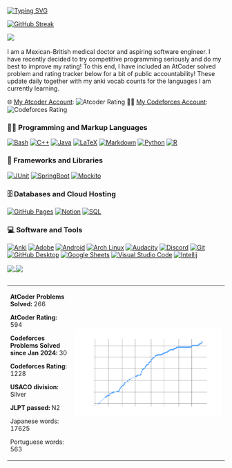 
[![Typing SVG](https://readme-typing-svg.demolab.com?font=Press+Start+2P&duration=2000&center=true&multiline=true&repeat=false&random=false&width=800&lines=Hi+%2F%2F+Hola+%2F%2F+%E4%BB%8A%E6%97%A5%E3%81%AF;Welcome+to+my+GitHub;Doctor+%26+Aspiring+SWE)](https://git.io/typing-svg)

[![GitHub Streak](https://streak-stats.demolab.com?user=isym444&center=true&theme=onedark-duo&hide_border=true&card_width=700)](https://git.io/streak-stats)

![](https://komarev.com/ghpvc/?username=isym444)

I am a Mexican-British medical doctor and aspiring software engineer. I have recently decided to try competitive programming seriously and do my best to improve my rating! To this end, I have included an AtCoder solved problem and rating tracker below for a bit of public accountability! These update daily together with my anki vocab counts for the languages I am currently learning.

🌐 [My Atcoder Account](https://atcoder.jp/users/isym444): ![Atcoder Rating](https://badges.joonhyung.xyz/atcoder/isym444.svg) 👨‍💻 [My Codeforces Account](https://codeforces.com/profile/isym444): ![Codeforces Rating](https://badges.joonhyung.xyz/codeforces/isym444.svg)

 <h3>👨‍💻 Programming and Markup Languages</h3>
  <p>
      <a href="https://github.com/isym444"><img alt="Bash" src="https://img.shields.io/badge/Bash-121011.svg?logo=gnu-bash&logoColor=white"></a>
      <a href="https://github.com/search?q=user%3Aisym444+language%3Ac%2B%2B&type=code"><img alt="C++" src="https://custom-icon-badges.demolab.com/badge/C++-9C033A.svg?logo=cpp2&logoColor=white"></a>
      <a href="https://github.com/search?q=user%3Aisym444+language%3Ac%2B%2B&type=code"><img alt="Java" src="https://custom-icon-badges.demolab.com/badge/Java-007396.svg?logo=java&logoColor=white"></a>
      <a href="https://github.com/search?q=user%3Aisym444+language%3Ac%2B%2B&type=code"><img alt="LaTeX" src="https://img.shields.io/badge/LaTeX-008080.svg?logo=LaTeX&logoColor=white"></a>
      <a href="https://github.com/search?q=user%3Aisym444+language%3Ac%2B%2B&type=code"><img alt="Markdown" src="https://img.shields.io/badge/Markdown-000000.svg?logo=markdown&logoColor=white"></a>
      <a href="https://github.com/search?q=user%3Aisym444+language%3APython+&type=code"><img alt="Python" src="https://img.shields.io/badge/Python-14354C.svg?logo=python&logoColor=white"></a>
      <a href="https://github.com/search?q=user%3Aisym444+language%3APython+&type=code"><img alt="R" src="https://img.shields.io/badge/R-276DC3.svg?logo=r&logoColor=white"></a>
  </p>

  <h3>🧰 Frameworks and Libraries</h3>

  <p>
      <a href="#"><img alt="JUnit" src="https://custom-icon-badges.demolab.com/badge/JUnit-25A162.svg?logo=check-circle&logoColor=white"></a>
      <a href="#"><img alt="SpringBoot" src="https://custom-icon-badges.demolab.com/badge/spring-boot-green.svg?logo=Spring_Boot&logoColor=green"></a>
      <a href="#"><img alt="Mockito" src="https://custom-icon-badges.demolab.com/badge/Mockito-red.svg?logo=mockito"></a

  </p>

  <h3>🗄️ Databases and Cloud Hosting</h3>

  <p>
      <a href="#"><img alt="GitHub Pages" src="https://img.shields.io/badge/GitHub%20Pages-327FC7.svg?logo=github&logoColor=white"></a>
      <a href="#"><img alt="Notion" src="https://img.shields.io/badge/Notion-010101.svg?logo=notion&logoColor=white"></a>
      <a href="https://github.com/search?q=user%3Aisym444+language%3APython+&type=code"><img alt="SQL" src="https://custom-icon-badges.demolab.com/badge/SQL-025E8C.svg?logo=database&logoColor=white"></a>
  </p>

  <h3>💻 Software and Tools</h3>

  <p>
      <a href="#"><img alt="Anki" src="https://custom-icon-badges.demolab.com/badge/Anki-icon.svg?logo=anki&color=4a87e8"></a>
      <a href="#"><img alt="Adobe" src="https://img.shields.io/badge/Adobe-FF0000.svg?logo=adobe&logoColor=white"></a>
      <a href="#"><img alt="Android" src="https://img.shields.io/badge/Android-3DDC84?logo=android&logoColor=white"></a>
      <a href="#"><img alt="Arch Linux" src="https://img.shields.io/badge/Arch%20Linux-1793D1.svg?logo=arch-linux&logoColor=white"></a>
      <a href="#"><img alt="Audacity" src="https://img.shields.io/badge/-Audacity-0000CC?logo=audacity&logoColor=white"></a>
      <a href="#"><img alt="Discord" src="https://img.shields.io/badge/-Discord-5865F2.svg?logo=discord&logoColor=white"></a>
      <a href="#"><img alt="Git" src="https://img.shields.io/badge/Git-F05033.svg?logo=git&logoColor=white"></a>
      <a href="#"><img alt="GitHub Desktop" src="https://img.shields.io/badge/GitHub%20Desktop-8034A9.svg?logo=github&logoColor=white"></a>
      <a href="#"><img alt="Google Sheets" src="https://img.shields.io/badge/Sheets-34A853.svg?logo=google%20sheets&logoColor=white"></a>
      <a href="#"><img alt="Visual Studio Code" src="https://img.shields.io/badge/Visual%20Studio%20Code-0078d7.svg?logo=visual-studio-code&logoColor=white"></a>
      <!-- <a href="#"><img alt="Intellij" src="https://custom-icon-badges.demolab.com/badge/intellij.svg?logo=ij444&color=fcba03"></a> -->
      <a href="#"><img alt="Intellij" src="https://custom-icon-badges.demolab.com/badge/Intellij-icon.svg?logo=ij444&color=fcba03"></a>
  </p>

<a href="https://github.com/isym444/github-readme-stats">
  <img height=200 align="center" src="https://github-readme-stats.vercel.app/api?username=isym444&theme=gruvbox&show_icons=true&rank_icon=percentile" />
</a>
<a href="https://github.com/isym444">
  <img height=200 align="center" src="https://github-readme-stats.vercel.app/api/top-langs/?username=isym444&theme=gruvbox&hide=CSS&layout=donut" />
</a>
<!-- <img align="right" src="https://raw.githubusercontent.com/Tarikul-Islam-Anik/Animated-Fluent-Emojis/master/Emojis/Animals/Penguin.png" alt="Penguin" width="15%" /><br>
 -->
<br>
<br>
<table>
<tr>
<td width="30%" valign="top">


**AtCoder Problems Solved:** 266

**AtCoder Rating:** 594

**Codeforces Problems Solved since Jan 2024:** 30

**Codeforces Rating:** 1228

**USACO division:** Silver  

**JLPT passed:** N2

Japanese words: 17625

Portuguese words: 563

</td>
<td>

![AtCoder Progression](problems_solved_over_time26052024.png "AtCoder Progression")